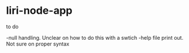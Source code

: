 # liri-node-app

to do 

-null handling. Unclear on how to do this with a swtich
-help file print out. Not sure on proper syntax
